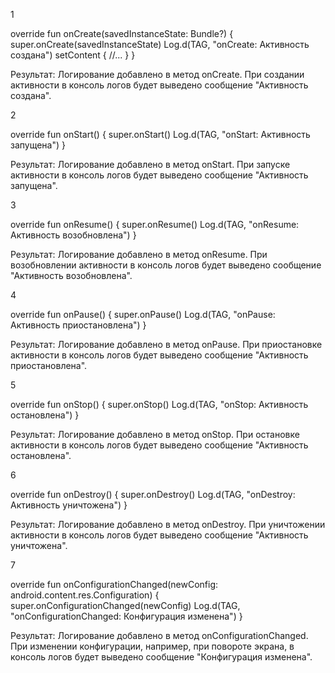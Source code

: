 1

override fun onCreate(savedInstanceState: Bundle?) { 
    super.onCreate(savedInstanceState) 
    Log.d(TAG, "onCreate: Активность создана") 
    setContent {
        //...
    }
}

Результат: Логирование добавлено в метод onCreate. При создании активности в консоль логов будет выведено сообщение "Активность создана".

2

override fun onStart() { 
    super.onStart() 
    Log.d(TAG, "onStart: Активность запущена") 
}

Результат: Логирование добавлено в метод onStart. При запуске активности в консоль логов будет выведено сообщение "Активность запущена".

3

override fun onResume() { 
    super.onResume() 
    Log.d(TAG, "onResume: Активность возобновлена") 
}

Результат: Логирование добавлено в метод onResume. При возобновлении активности в консоль логов будет выведено сообщение "Активность возобновлена".

4

override fun onPause() { 
    super.onPause() 
    Log.d(TAG, "onPause: Активность приостановлена") 
}

Результат: Логирование добавлено в метод onPause. При приостановке активности в консоль логов будет выведено сообщение "Активность приостановлена".

5

override fun onStop() { 
    super.onStop() 
    Log.d(TAG, "onStop: Активность остановлена") 
}

Результат: Логирование добавлено в метод onStop. При остановке активности в консоль логов будет выведено сообщение "Активность остановлена".

6

override fun onDestroy() { 
    super.onDestroy() 
    Log.d(TAG, "onDestroy: Активность уничтожена") 
}

Результат: Логирование добавлено в метод onDestroy. При уничтожении активности в консоль логов будет выведено сообщение "Активность уничтожена".

7

override fun onConfigurationChanged(newConfig: android.content.res.Configuration) { 
    super.onConfigurationChanged(newConfig) 
    Log.d(TAG, "onConfigurationChanged: Конфигурация изменена") 
}

Результат: Логирование добавлено в метод onConfigurationChanged. При изменении конфигурации, например, при повороте экрана, в консоль логов будет выведено сообщение "Конфигурация изменена".
